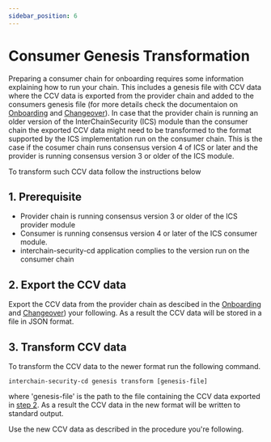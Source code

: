 ```yaml
---
sidebar_position: 6
---
```


# Consumer Genesis Transformation

Preparing a consumer chain for onboarding requires some information explaining how to run your chain. This includes a genesis file with CCV data where the CCV data is exported from the provider chain and added to the consumers genesis file (for more details check the documentaion on [Onboarding](./onboarding.md) and [Changeover](./changeover-procedure.md)).
In case that the provider chain is running an older version of the InterChainSecurity (ICS) module than the consumer chain the exported CCV data might need to be transformed to the format supported by the ICS implementation run on the consumer chain. This is the case if the cosumer chain runs consensus version 4 of ICS or later and the provider is running consensus version 3 or older of the ICS module.

To transform such CCV data follow the instructions below

## 1. Prerequisite
- Provider chain is running consensus version 3 or older of the ICS provider module
- Consumer is running consensus version 4 or later of the ICS consumer module.
- interchain-security-cd application complies to the version run on the consumer chain

## 2. Export the CCV data
Export the CCV data from the provider chain as descibed in the [Onboarding](./onboarding.md) and [Changeover](./changeover-procedure.md)) your following.
As a result the CCV data will be stored in a file in JSON format.

## 3. Transform CCV data
To transform the CCV data to the newer format run the following command.
```
interchain-security-cd genesis transform [genesis-file]
```
where 'genesis-file' is the path to the file containing the CCV data exported in [step 2](#2-export-the-ccv-data).
As a result the CCV data in the new format will be written to standard output.

Use the new CCV data as described in the procedure you're following.